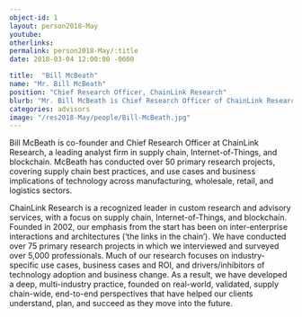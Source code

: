 ```yaml
---
object-id: 1
layout: person2018-May
youtube: 
otherlinks: 
permalink: person2018-May/:title
date: 2018-03-04 12:00:00 -0600

title:  "Bill McBeath"
name: "Mr. Bill McBeath"
position: "Chief Research Officer, ChainLink Research"
blurb: "Mr. Bill McBeath is Chief Research Officer of ChainLink Research, a leading research and advisory firm in the supply chain industry."
categories: advisors 
image: "/res2018-May/people/Bill-McBeath.jpg"
---
```


Bill McBeath is co-founder and Chief Research Officer at ChainLink Research, a leading analyst firm in supply chain, Internet-of-Things, and blockchain. McBeath has conducted over 50 primary research projects, covering supply chain best practices, and use cases and business implications of technology across manufacturing, wholesale, retail, and logistics sectors. 

ChainLink Research is a recognized leader in custom research and advisory services, with a focus on supply chain, Internet-of-Things, and blockchain. Founded in 2002, our emphasis from the start has been on inter-enterprise interactions and architectures (‘the links in the chain’). We have conducted over 75 primary research projects in which we interviewed and surveyed over 5,000 professionals. Much of our research focuses on industry-specific use cases, business cases and ROI, and drivers/inhibitors of technology adoption and business change. As a result, we have developed a deep, multi-industry practice, founded on real-world, validated, supply chain-wide, end-to-end perspectives that have helped our clients understand, plan, and succeed as they move into the future.
